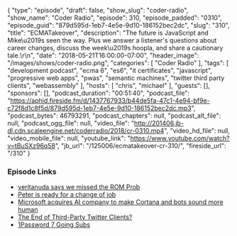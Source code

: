 {
  "type": "episode",
  "draft": false,
  "show_slug": "coder-radio",
  "show_name": "Coder Radio",
  "episode": 310,
  "episode_padded": "0310",
  "episode_guid": "879d595d-1eb7-4e5e-9d10-186152bec2dc",
  "slug": "310",
  "title": "ECMATakeover",
  "description": "The future is JavaScript and Mike\u2019s seen the way. Plus we answer a listener's questions about career changes, discuss the week\u2019s hoopla, and share a cautionary tale.\r\n",
  "date": "2018-05-21T16:00:00-07:00",
  "header_image": "/images/shows/coder-radio.png",
  "categories": [
    "Coder Radio"
  ],
  "tags": [
    "development podcast",
    "ecma 6",
    "es6",
    "it certificates",
    "javascript",
    "progressive web apps",
    "pwas",
    "semantic machines",
    "twitter third party clients",
    "webassembly"
  ],
  "hosts": [
    "chris",
    "michael"
  ],
  "guests": [],
  "sponsors": [],
  "podcast_duration": "00:51:40",
  "podcast_file": "https://aphid.fireside.fm/d/1437767933/b44de5fa-47c1-4e94-bf9e-c72f8d1c8f5d/879d595d-1eb7-4e5e-9d10-186152bec2dc.mp3",
  "podcast_bytes": 46793291,
  "podcast_chapters": null,
  "podcast_alt_file": null,
  "podcast_ogg_file": null,
  "video_file": "http://201406.jb-dl.cdn.scaleengine.net/coderradio/2018/cr-0310.mp4",
  "video_hd_file": null,
  "video_mobile_file": null,
  "youtube_link": "https://www.youtube.com/watch?v=tBuSXz96q58",
  "jb_url": "/125006/ecmatakeover-cr-310/",
  "fireside_url": "/310"
}


### Episode Links

  * [veritanuda says we missed the ROM Prob](https://pastebin.com/0fixm7jT "veritanuda says we missed the ROM Prob")
  * [Peter is ready for a change of job](https://pastebin.com/SkpB8FA1 "Peter is ready for a change of job")
  * [Microsoft acquires AI company to make Cortana and bots sound more human](https://www.theverge.com/2018/5/21/17375482/microsoft-semantic-machines-acquisition-bots-cortana-human "Microsoft acquires AI company to make Cortana and bots sound more human")
  * [The End of Third-Party Twitter Clients?](https://daringfireball.net/2018/05/the_end_of_third_party_twitter_clients "The End of Third-Party Twitter Clients?")
  * [1Password 7 Going Subs](https://blog.agilebits.com/2018/05/10/getting-1password-7-ready-for-the-mac-app-store/ "1Password 7 Going Subs")


